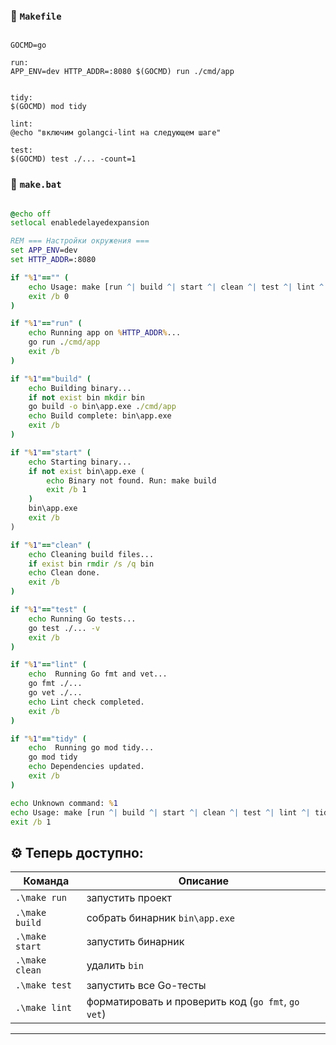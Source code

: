 
### 📄 `Makefile`

```Make

GOCMD=go

run:
APP_ENV=dev HTTP_ADDR=:8080 $(GOCMD) run ./cmd/app


tidy:
$(GOCMD) mod tidy

lint:
@echo "включим golangci-lint на следующем шаге"

test:
$(GOCMD) test ./... -count=1

```


### 📄 `make.bat`

```bat

@echo off
setlocal enabledelayedexpansion

REM === Настройки окружения ===
set APP_ENV=dev
set HTTP_ADDR=:8080

if "%1"=="" (
    echo Usage: make [run ^| build ^| start ^| clean ^| test ^| lint ^| tidy]
    exit /b 0
)

if "%1"=="run" (
    echo Running app on %HTTP_ADDR%...
    go run ./cmd/app
    exit /b
)

if "%1"=="build" (
    echo Building binary...
    if not exist bin mkdir bin
    go build -o bin\app.exe ./cmd/app
    echo Build complete: bin\app.exe
    exit /b
)

if "%1"=="start" (
    echo Starting binary...
    if not exist bin\app.exe (
        echo Binary not found. Run: make build
        exit /b 1
    )
    bin\app.exe
    exit /b
)

if "%1"=="clean" (
    echo Cleaning build files...
    if exist bin rmdir /s /q bin
    echo Clean done.
    exit /b
)

if "%1"=="test" (
    echo Running Go tests...
    go test ./... -v
    exit /b
)

if "%1"=="lint" (
    echo  Running Go fmt and vet...
    go fmt ./...
    go vet ./...
    echo Lint check completed.
    exit /b
)

if "%1"=="tidy" (
    echo  Running go mod tidy...
    go mod tidy
    echo Dependencies updated.
    exit /b
)

echo Unknown command: %1
echo Usage: make [run ^| build ^| start ^| clean ^| test ^| lint ^| tidy]
exit /b 1

```

## ⚙️ Теперь доступно:

| Команда        | Описание                                           |
| -------------- | -------------------------------------------------- |
| `.\make run`   | запустить проект                                   |
| `.\make build` | собрать бинарник `bin\app.exe`                     |
| `.\make start` | запустить бинарник                                 |
| `.\make clean` | удалить `bin`                                      |
| `.\make test`  | запустить все Go-тесты                             |
| `.\make lint`  | форматировать и проверить код (`go fmt`, `go vet`) |

---